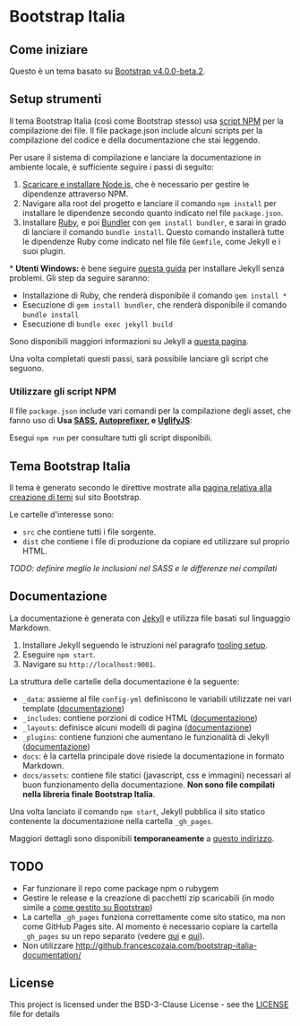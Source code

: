 # Bootstrap Italia

## Come iniziare

Questo è un tema basato su [Bootstrap v4.0.0-beta.2](https://getbootstrap.com/docs/4.0/getting-started/introduction/).

## Setup strumenti

Il tema Bootstrap Italia (così come Bootstrap stesso) usa [script NPM](https://docs.npmjs.com/misc/scripts) per la compilazione dei file. Il file package.json include alcuni scripts per la compilazione del codice e della documentazione che stai leggendo.

Per usare il sistema di compilazione e lanciare la documentazione in ambiente locale, è sufficiente seguire i passi di seguito:

1. [Scaricare e installare Node.js](https://nodejs.org/download/), che è necessario per gestire le dipendenze attraverso NPM.
2. Navigare alla root del progetto e lanciare il comando `npm install` per installare le dipendenze secondo quanto indicato nel file `package.json`.
3. Installare [Ruby][install-ruby], e poi [Bundler][gembundler] con `gem install bundler`, e sarai in grado di lanciare il comando `bundle install`. Questo comando installerà tutte le dipendenze Ruby come indicato nel file file `Gemfile`, come Jekyll e i suoi plugin.

\* **Utenti Windows:** è bene seguire [questa guida][jekyll-windows] per installare Jekyll senza problemi. Gli step da seguire saranno:
- Installazione di Ruby, che renderà disponibile il comando `gem install *`
- Esecuzione di `gem install bundler`, che renderà disponibile il comando `bundle install`
- Esecuzione di `bundle exec jekyll build`
  
Sono disponibili maggiori informazioni su Jekyll a [questa pagina][jekyll].

Una volta completati questi passi, sarà possibile lanciare gli script che seguono.

### Utilizzare gli script NPM

Il file `package.json` include vari comandi per la compilazione degli asset, che fanno uso di  **Usa [SASS][sass], [Autoprefixer][autoprefixer], e [UglifyJS][uglify]**:

Esegui `npm run` per consultare tutti gli script disponibili.

## Tema Bootstrap Italia

Il tema è generato secondo le direttive mostrate alla [pagina relativa alla creazione di temi](https://getbootstrap.com/docs/4.0/getting-started/theming/) sul sito Bootstrap.

Le cartelle d'interesse sono:

- `src` che contiene tutti i file sorgente.
- `dist` che contiene i file di produzione da copiare ed utilizzare sul proprio HTML.

_TODO: definire meglio le inclusioni nel SASS e le differenze nei compilati_

## Documentazione

La documentazione è generata con [Jekyll][jekyll] e utilizza file basati sul linguaggio Markdown.

1. Installare Jekyll seguendo le istruzioni nel paragrafo [tooling setup](#tooling-setup).
2. Eseguire `npm start`.
3. Navigare su `http://localhost:9001`.

La struttura delle cartelle della documentazione è la seguente:

- `_data`: assieme al file `config-yml` definiscono le variabili utilizzate nei vari template ([documentazione][jekyll-data])
- `_includes`: contiene porzioni di codice HTML ([documentazione][jekyll-includes])
- `_layouts`: definisce alcuni modelli di pagina ([documentazione][jekyll-themes])
- `_plugins`: contiene funzioni che aumentano le funzionalità di Jekyll ([documentazione][jekyll-plugins])
- `docs`: è la cartella principale dove risiede la documentazione in formato Markdown.
- `docs/assets`: contiene file statici (javascript, css e immagini) necessari al buon funzionamento della documentazione. **Non sono file compilati nella libreria finale Bootstrap Italia**.

Una volta lanciato il comando `npm start`, Jekyll pubblica il sito statico contenente la documentazione nella cartella `_gh_pages`.

Maggiori dettagli sono disponibili **temporaneamente** a [questo indirizzo](http://github.francescozaia.com/bootstrap-italia-documentation/docs/0.0.1/getting-started/introduzione/).

## TODO

- Far funzionare il repo come package npm o rubygem
- Gestire le release e la creazione di pacchetti zip scaricabili (in modo simile a [come gestito su Bootstrap](https://github.com/twbs/bootstrap/releases/))
- La cartella `_gh_pages` funziona correttamente come sito statico, ma non come GitHub Pages site. Al momento è necessario copiare la cartella `_gh_pages` su un repo separato (vedere [qui](https://github.com/francescozaia/bootstrap-italia-documentation) e [qui](http://github.francescozaia.com/bootstrap-italia-documentation/)).
- Non utilizzare http://github.francescozaia.com/bootstrap-italia-documentation/

[autoprefixer]: https://github.com/postcss/autoprefixer
[uglify]: https://github.com/mishoo/UglifyJS2
[sass]: http://sass-lang.com/
[install-ruby]: https://www.ruby-lang.org/en/documentation/installation/
[gembundler]: https://bundler.io/
[jekyll]: https://jekyllrb.com/docs/home/
[jekyll-windows]: https://jekyllrb.com/docs/windows/#installation-via-rubyinstaller
[jekyll-data]: https://jekyllrb.com/docs/datafiles/
[jekyll-includes]: https://jekyllrb.com/docs/includes/
[jekyll-themes]: https://jekyllrb.com/docs/themes/
[jekyll-plugins]: https://jekyllrb.com/docs/plugins/

## License
  		  
This project is licensed under the BSD-3-Clause License - see the [LICENSE](LICENSE) file for details